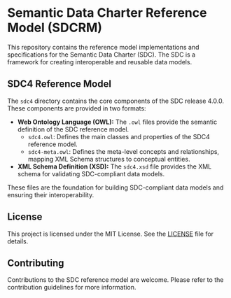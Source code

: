# Semantic Data Charter Reference Model (SDCRM)

This repository contains the reference model implementations and specifications for the Semantic Data Charter (SDC). The SDC is a framework for creating interoperable and reusable data models.

## SDC4 Reference Model

The `sdc4` directory contains the core components of the SDC release 4.0.0. These components are provided in two formats:

*   **Web Ontology Language (OWL):** The `.owl` files provide the semantic definition of the SDC reference model.
    *   `sdc4.owl`: Defines the main classes and properties of the SDC4 reference model.
    *   `sdc4-meta.owl`: Defines the meta-level concepts and relationships, mapping XML Schema structures to conceptual entities.
*   **XML Schema Definition (XSD):** The `sdc4.xsd` file provides the XML schema for validating SDC-compliant data models.

These files are the foundation for building SDC-compliant data models and ensuring their interoperability.

## License

This project is licensed under the MIT License. See the [LICENSE](LICENSE) file for details.

## Contributing

Contributions to the SDC reference model are welcome. Please refer to the contribution guidelines for more information.
